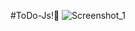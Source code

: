 
#ToDo-Js!💟
![Screenshot_1](https://user-images.githubusercontent.com/82065654/211898319-b66bc7fb-abda-410a-98b3-01d6d104e6d3.png)
